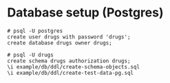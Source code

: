 # Database setup (Postgres)


```
# psql -U postgres
create user drugs with password 'drugs';
create database drugs owner drugs;
```

```
# psql -U drugs
create schema drugs authorization drugs;
\i example/db/ddl/create-schema-objects.sql
\i example/db/ddl/create-test-data-pg.sql
```
